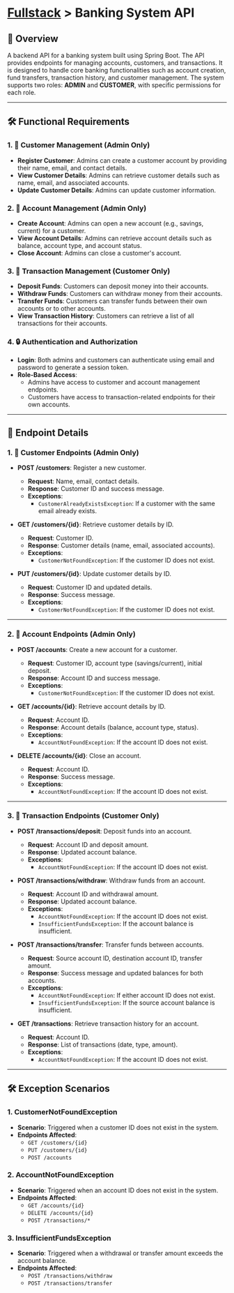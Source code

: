 # [Fullstack](../../) > Banking System API

## 🌟 Overview
A backend API for a banking system built using Spring Boot. The API provides endpoints for managing accounts, customers, and transactions. It is designed to handle core banking functionalities such as account creation, fund transfers, transaction history, and customer management. The system supports two roles: **ADMIN** and **CUSTOMER**, with specific permissions for each role.

---

## 🛠️ Functional Requirements

### 1. 👤 Customer Management (Admin Only)
- **Register Customer**: Admins can create a customer account by providing their name, email, and contact details.
- **View Customer Details**: Admins can retrieve customer details such as name, email, and associated accounts.
- **Update Customer Details**: Admins can update customer information.

### 2. 🏦 Account Management (Admin Only)
- **Create Account**: Admins can open a new account (e.g., savings, current) for a customer.
- **View Account Details**: Admins can retrieve account details such as balance, account type, and account status.
- **Close Account**: Admins can close a customer's account.

### 3. 💸 Transaction Management (Customer Only)
- **Deposit Funds**: Customers can deposit money into their accounts.
- **Withdraw Funds**: Customers can withdraw money from their accounts.
- **Transfer Funds**: Customers can transfer funds between their own accounts or to other accounts.
- **View Transaction History**: Customers can retrieve a list of all transactions for their accounts.

### 4. 🔒 Authentication and Authorization
- **Login**: Both admins and customers can authenticate using email and password to generate a session token.
- **Role-Based Access**: 
  - Admins have access to customer and account management endpoints.
  - Customers have access to transaction-related endpoints for their own accounts.

---

## 📌 Endpoint Details

### 1. 👤 Customer Endpoints (Admin Only)
- **POST /customers**: Register a new customer.
  - **Request**: Name, email, contact details.
  - **Response**: Customer ID and success message.
  - **Exceptions**: 
    - `CustomerAlreadyExistsException`: If a customer with the same email already exists.

- **GET /customers/{id}**: Retrieve customer details by ID.
  - **Request**: Customer ID.
  - **Response**: Customer details (name, email, associated accounts).
  - **Exceptions**: 
    - `CustomerNotFoundException`: If the customer ID does not exist.

- **PUT /customers/{id}**: Update customer details by ID.
  - **Request**: Customer ID and updated details.
  - **Response**: Success message.
  - **Exceptions**: 
    - `CustomerNotFoundException`: If the customer ID does not exist.

---

### 2. 🏦 Account Endpoints (Admin Only)
- **POST /accounts**: Create a new account for a customer.
  - **Request**: Customer ID, account type (savings/current), initial deposit.
  - **Response**: Account ID and success message.
  - **Exceptions**: 
    - `CustomerNotFoundException`: If the customer ID does not exist.

- **GET /accounts/{id}**: Retrieve account details by ID.
  - **Request**: Account ID.
  - **Response**: Account details (balance, account type, status).
  - **Exceptions**: 
    - `AccountNotFoundException`: If the account ID does not exist.

- **DELETE /accounts/{id}**: Close an account.
  - **Request**: Account ID.
  - **Response**: Success message.
  - **Exceptions**: 
    - `AccountNotFoundException`: If the account ID does not exist.

---

### 3. 💸 Transaction Endpoints (Customer Only)
- **POST /transactions/deposit**: Deposit funds into an account.
  - **Request**: Account ID and deposit amount.
  - **Response**: Updated account balance.
  - **Exceptions**: 
    - `AccountNotFoundException`: If the account ID does not exist.

- **POST /transactions/withdraw**: Withdraw funds from an account.
  - **Request**: Account ID and withdrawal amount.
  - **Response**: Updated account balance.
  - **Exceptions**: 
    - `AccountNotFoundException`: If the account ID does not exist.
    - `InsufficientFundsException`: If the account balance is insufficient.

- **POST /transactions/transfer**: Transfer funds between accounts.
  - **Request**: Source account ID, destination account ID, transfer amount.
  - **Response**: Success message and updated balances for both accounts.
  - **Exceptions**: 
    - `AccountNotFoundException`: If either account ID does not exist.
    - `InsufficientFundsException`: If the source account balance is insufficient.

- **GET /transactions**: Retrieve transaction history for an account.
  - **Request**: Account ID.
  - **Response**: List of transactions (date, type, amount).
  - **Exceptions**: 
    - `AccountNotFoundException`: If the account ID does not exist.

---

## 🛠️ Exception Scenarios

### 1. CustomerNotFoundException
- **Scenario**: Triggered when a customer ID does not exist in the system.
- **Endpoints Affected**: 
  - `GET /customers/{id}`
  - `PUT /customers/{id}`
  - `POST /accounts`

### 2. AccountNotFoundException
- **Scenario**: Triggered when an account ID does not exist in the system.
- **Endpoints Affected**: 
  - `GET /accounts/{id}`
  - `DELETE /accounts/{id}`
  - `POST /transactions/*`

### 3. InsufficientFundsException
- **Scenario**: Triggered when a withdrawal or transfer amount exceeds the account balance.
- **Endpoints Affected**: 
  - `POST /transactions/withdraw`
  - `POST /transactions/transfer`

